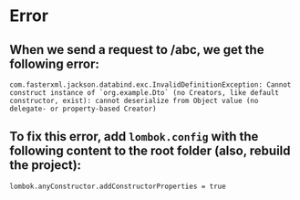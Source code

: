# Error

## When we send a request to /abc, we get the following error:

```
com.fasterxml.jackson.databind.exc.InvalidDefinitionException: Cannot construct instance of `org.example.Dto` (no Creators, like default constructor, exist): cannot deserialize from Object value (no delegate- or property-based Creator)
```

## To fix this error, add `lombok.config` with the following content to the root folder (also, rebuild the project):

```
lombok.anyConstructor.addConstructorProperties = true
```
